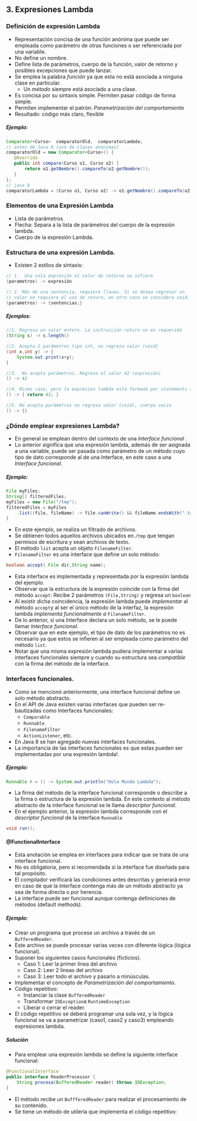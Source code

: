 ## 3. Expresiones Lambda

### Definición de expresión Lambda
* Representación concisa de una función anónima que puede ser  empleada como parámetro de otras funciones o ser referenciada por una variable.
* No define un nombre.
* Define lista de parámetros, cuerpo de la función, valor de retorno y posibles excepciones que puede lanzar.
* Se emplea la palabra *función* ya  que esta no está asociada a ninguna clase en particular.   
	* Un *método* siempre está asociado a una clase.
* Es concisa por su sintaxis simple. Permiten pasar código de forma simple.
* Permiten implementar el patrón: *Parametrización del comportamiento* 
* Resultado: código  más claro, flexible

##### Ejemplo:

```Java
Comparator<Curso>  comparatorOld,  comparatorLambda;
// antes de Java 8 (uso de clases anónimas)
comparatorOld = new Comparator<Curso>() {
   @Override
   public int compare(Curso o1, Curso o2) {
       return o1.getNombre().compareTo(o2.getNombre());
   }
};
// java 8
comparatorLambda = (Curso o1, Curso o2) -> o1.getNombre().compareTo(o2.getNombre());
```
### Elementos de una Expresión Lambda

* Lista de parámetros
* Flecha:  Separa a la lista de parámetros  del cuerpo de la expresión lambda.
* Cuerpo de la expresión Lambda.

### Estructura de una expresión Lambda.
* Existen 2 estilos de sintaxis:
```Java
// 1.  Una sola expresión el valor de retorno se infiere
(parametros) -> expresión

// 2. Más de una sentencia, requiere llaves. Si se desea regresar un
// valor se requiere el uso de return, en otro caso se considera void.
(parametros) -> {sentencias;}

```
##### Ejemplos: 
```Java  
//1. Regresa un valor entero. La instrucción return no es requerida
(String s) -> s.length()

//2. Acepta 2 parámetros tipo int, no regresa valor (void)
(int x,int y) -> {
	System.out.print(x+y);
}

//3.  No acepta parámetros. Regresa el valor 42 (expresión)
() -> 42

//4. Mismo caso, pero la expresion lambda está formada por statements (requiere {} y el uso de return).
() -> { return 42; }

//5. No acepta parámetros no regresa valor (void), cuerpo vacío
() -> {}
```
### ¿Dónde emplear expresiones Lambda?
* En general se emplean dentro del contexto de una *Interface funcional* .
* Lo anterior significa que una expresión lambda, además de ser asignada a una variable, puede ser pasada como parámetro de un  método  cuyo tipo de dato corresponde al de una Interface, en este caso a una *Interface funcional*.
##### Ejemplo:
``` Java
File myFiles;
String[] filteredFiles;
myFiles = new File("/tmp");
filteredFiles = myFiles
	.list((file, fileName) -> file.canWrite() && fileName.endsWith(".txt"));
}
```
* En este ejemplo,  se realiza un filtrado de archivos. 
* Se obtienen todos aquellos archivos ubicados en  `/tmp` que tengan permisos de escritura y sean archivos de texto.
* El método `list` acepta un objeto `FilenameFilter`.  
* `FilenameFilter` es una interface que define un solo método:
```Java
boolean accept( File dir,String name);
```
* Esta interface es implementada y representada por la expresión lambda del ejemplo. 
* Observar que la estructura de la expresión coincide con la firma del método `accept`:  Recibe 2 parámetros  `(File,String)` y regresa un `boolean` 
* Al existir dicha coincidencia, la expresión lambda puede  *implementar* al método  `accept`y al ser el  único método de la interfaz, la expresión lambda *implementa  funcionalmente a* `FilenameFilter`.
* De lo anterior, si una Interface declara  un solo método, se le puede llamar *Interface funcional*.
* Observar que en este ejemplo, el tipo de dato de los parámetros no es necesario ya que estos se infieren al  ser empleada como parámetro del método `list`.
* Notar que una misma expresión lambda pudiera implementar a varias interfaces funcionales  siempre y cuando su estructura sea *compatible* con la firma del método de la interface. 

### Interfaces funcionales.
* Como se mencionó anteriormente, una interface funcional define un solo método abstracto.
* En el API de Java existen varias interfaces que pueden ser re-bautizadas como Interfaces funcionales:
	* `Comparable`
	* `Runnable`
	* `FilenameFilter`
	* `ActionListener`, etc.
* En Java 8 se han agregado nuevas interfaces funcionales.
* La importancia de las interfaces funcionales es que  estas pueden ser implementadas por una expresión lambda!.
##### Ejemplo:
```Java
Runnable r = () -> System.out.println("Hola Mundo Lambda");
```
* La firma del método de la interface funcional corresponde o describe a la firma  o estructura de la expresión lambda.  En este contexto al método abstracto de la interface funcional se le llama  *descriptor funcional*.
* En el ejemplo anterior,   la expresión lambda corresponde con el *descriptor funcional* de la interface ```Runnable```
```Java
void run();
```
#### @FunctionalInterface
* Esta anotación se emplea en interfaces para indicar que  se trata de una interface funcional. 
* No es obligatoria, pero si recomendada si  la interface fue diseñada para tal propósito.
* El compilador verificará las condiciones antes descritas y generará error en caso de que la interface contenga más de un método abstracto ya sea de forma directa o por herencia.
* La interface puede ser funcional aunque contenga  definiciones de métodos (default methods).

##### Ejemplo:
* Crear un programa que procese  un archivo a través de un `BufferedReader`. 
* Este archivo se puede procesar varias veces con diferente lógica (lógica funcional).
* Suponer los siguientes casos funcionales (ficticios).
	* Caso 1: Leer la primer línea del archivo
	* Caso 2:  Leer 2 líneas del archivo
	* Caso 3: Leer todo el archivo y pasarlo a minúsculas.
* Implementar el concepto de *Parametrización del comportamiento*.  
* Código repetitivo:  
	* Instanciar la clase `BufferedReader`
	* Transformar  `IOException`a `RuntimeException`
	* Liberar o cerrar el reader.
* El código repetitivo se deberá programar una sola vez, y  la lógica funcional se va a parametrizar (caso1, caso2 y caso3) empleando expresiones lambda.
##### Solución
* Para emplear una expresión  lambda se define la siguiente interface funcional:
```Java
@FunctionalInterface
public interface ReaderProcessor {
	String procesa(BufferedReader reader) throws IOException;
}
``` 
* El método recibe un `BuffferedReader` para realizar el procesamiento de su contenido.
* Se tiene un método de utilería que implementa el código repetitivo:
```Java

```
<!--stackedit_data:
eyJoaXN0b3J5IjpbMjUxNDEwMDcyLDMxNDEyMTQ2MSwtNzgzOD
UwMjg4LDE1NjIxMTU5MTksMTg3MDcwMDU4NSwtMTMwODM2MTU0
MiwtMjE0MTc0NzQ0NiwtMTEzNDM5NDk2MCw5OTI3NjExMTUsLT
E0MTcxNTQzMzldfQ==
-->
